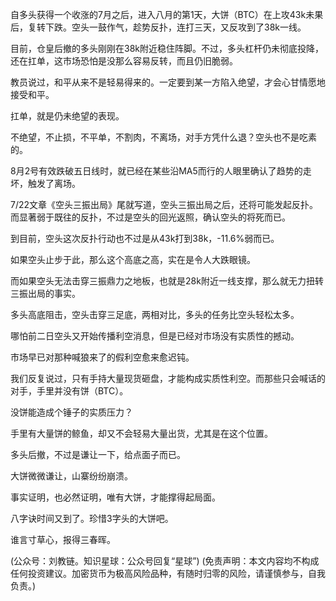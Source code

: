 
自多头获得一个收涨的7月之后，进入八月的第1天，大饼（BTC）在上攻43k未果后，复转下跌。空头一鼓作气，趁势反扑，连打三天，又反攻到了38k一线。

目前，仓皇后撤的多头刚刚在38k附近稳住阵脚。不过，多头杠杆仍未彻底投降，还在扛单，这市场恐怕是没那么容易反转，而且仍旧脆弱。

教员说过，和平从来不是轻易得来的。一定要到某一方陷入绝望，才会心甘情愿地接受和平。

扛单，就是仍未绝望的表现。

不绝望，不止损，不平单，不割肉，不离场，对手方凭什么退？空头也不是吃素的。

8月2号有效跌破五日线时，就已经在某些沿MA5而行的人眼里确认了趋势的走坏，触发了离场。

7/22文章《空头三振出局》尾就写道，空头三振出局之后，还将可能发起反扑。而显著弱于既往的反扑，不过是空头的回光返照，确认空头的将死而已。

到目前，空头这次反扑行动也不过是从43k打到38k，-11.6%弱而已。

如果空头止步于此，那么这个高底之高，实在是令人大跌眼镜。

而如果空头无法击穿三振鼎力之地板，也就是28k附近一线支撑，那么就无力扭转三振出局的事实。

多头高底阻击，空头击穿三足底，两相对比，多头的任务比空头轻松太多。

哪怕前二日空头又开始传播利空消息，但是已经对市场没有实质性的撼动。

市场早已对那种喊狼来了的假利空愈来愈迟钝。

我们反复说过，只有手持大量现货砸盘，才能构成实质性利空。而那些只会喊话的对手，手里并没有饼（BTC）。

没饼能造成个锤子的实质压力？

手里有大量饼的鲸鱼，却又不会轻易大量出货，尤其是在这个位置。

多头后撤，不过是谦让一下，给点面子而已。

大饼微微谦让，山寨纷纷崩溃。

事实证明，也必然证明，唯有大饼，才能撑得起局面。

八字诀时间又到了。珍惜3字头的大饼吧。

谁言寸草心，报得三春晖。

(公众号：刘教链。知识星球：公众号回复“星球”)
(免责声明：本文内容均不构成任何投资建议。加密货币为极高风险品种，有随时归零的风险，请谨慎参与，自我负责。)
